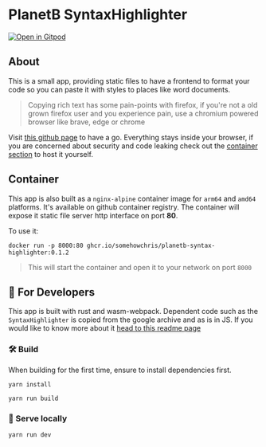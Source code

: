 # PlanetB SyntaxHighlighter
[![Open in Gitpod](https://gitpod.io/button/open-in-gitpod.svg)](https://gitpod.io/#https://github.com/somehowchris/planetb-syntax-highlighter)

## About

This is a small app, providing static files to have a frontend to format your code so you can paste it with styles to places like word documents.
> Copying rich text has some pain-points with firefox, if you're not a old grown firefox user and you experience pain, use a chromium powered browser like brave, edge or chrome

Visit [this github page](https://somehowchris.github.io/planetb-syntax-highlighter/) to have a go. Everything stays inside your browser, if you are concerned about security and code leaking check out the [container section](#container) to host it yourself.


## Container

This app is also built as a `nginx-alpine` container image for `arm64` and `amd64` platforms. It's available on github container registry. The container will expose it static file server http interface on port __80__.

To use it:
```
docker run -p 8000:80 ghcr.io/somehowchris/planetb-syntax-highlighter:0.1.2
```
> This will start the container and open it to your network on port `8000`

## 🚴 For Developers

This app is built with rust and wasm-webpack. Dependent code such as the `SyntaxHighlighter` is copied from the google archive and as is in JS. If you would like to know more about it [head to this readme page](./src/assets/js/highlighter/README.md)

### 🛠️ Build

When building for the first time, ensure to install dependencies first.

```
yarn install
```

```
yarn run build
```

### 🔬 Serve locally

```
yarn run dev
```
